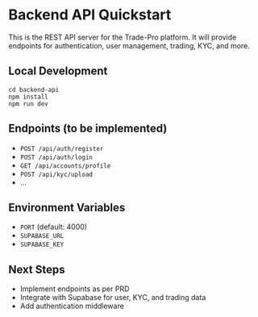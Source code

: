 # Backend API Quickstart

This is the REST API server for the Trade-Pro platform. It will provide endpoints for authentication, user management, trading, KYC, and more.

## Local Development

```
cd backend-api
npm install
npm run dev
```

## Endpoints (to be implemented)
- `POST /api/auth/register`
- `POST /api/auth/login`
- `GET /api/accounts/profile`
- `POST /api/kyc/upload`
- ...

## Environment Variables
- `PORT` (default: 4000)
- `SUPABASE_URL`
- `SUPABASE_KEY`

## Next Steps
- Implement endpoints as per PRD
- Integrate with Supabase for user, KYC, and trading data
- Add authentication middleware
